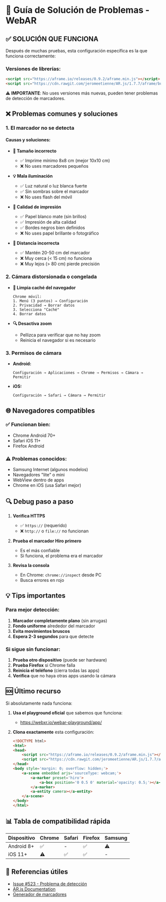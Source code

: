 # 🔧 Guía de Solución de Problemas - WebAR

## ✅ SOLUCIÓN QUE FUNCIONA

Después de muchas pruebas, esta configuración específica es la que funciona correctamente:

### Versiones de librerías:
```html
<script src="https://aframe.io/releases/0.9.2/aframe.min.js"></script>
<script src="https://cdn.rawgit.com/jeromeetienne/AR.js/1.7.7/aframe/build/aframe-ar.js"></script>
```

⚠️ **IMPORTANTE**: No uses versiones más nuevas, pueden tener problemas de detección de marcadores.

## ❌ Problemas comunes y soluciones

### 1. **El marcador no se detecta**

#### Causas y soluciones:
- **📏 Tamaño incorrecto**
  - ✅ Imprime mínimo 8x8 cm (mejor 10x10 cm)
  - ❌ No uses marcadores pequeños

- **💡 Mala iluminación**
  - ✅ Luz natural o luz blanca fuerte
  - ✅ Sin sombras sobre el marcador
  - ❌ No uses flash del móvil

- **📄 Calidad de impresión**
  - ✅ Papel blanco mate (sin brillos)
  - ✅ Impresión de alta calidad
  - ✅ Bordes negros bien definidos
  - ❌ No uses papel brillante o fotográfico

- **📱 Distancia incorrecta**
  - ✅ Mantén 20-50 cm del marcador
  - ❌ Muy cerca (< 15 cm) no funciona
  - ❌ Muy lejos (> 80 cm) pierde precisión

### 2. **Cámara distorsionada o congelada**

- **🔄 Limpia caché del navegador**
  ```
  Chrome móvil:
  1. Menú (3 puntos) → Configuración
  2. Privacidad → Borrar datos
  3. Selecciona "Caché"
  4. Borrar datos
  ```

- **🔍 Desactiva zoom**
  - Pellizca para verificar que no hay zoom
  - Reinicia el navegador si es necesario

### 3. **Permisos de cámara**

- **Android:**
  ```
  Configuración → Aplicaciones → Chrome → Permisos → Cámara → Permitir
  ```

- **iOS:**
  ```
  Configuración → Safari → Cámara → Permitir
  ```

## 🌐 Navegadores compatibles

### ✅ Funcionan bien:
- Chrome Android 70+
- Safari iOS 11+
- Firefox Android

### ⚠️ Problemas conocidos:
- Samsung Internet (algunos modelos)
- Navegadores "lite" o mini
- WebView dentro de apps
- Chrome en iOS (usa Safari mejor)

## 🔍 Debug paso a paso

1. **Verifica HTTPS**
   - ✅ `https://` (requerido)
   - ❌ `http://` o `file://` no funcionan

2. **Prueba el marcador Hiro primero**
   - Es el más confiable
   - Si funciona, el problema era el marcador

3. **Revisa la consola**
   - En Chrome: `chrome://inspect` desde PC
   - Busca errores en rojo

## 💡 Tips importantes

### Para mejor detección:
1. **Marcador completamente plano** (sin arrugas)
2. **Fondo uniforme** alrededor del marcador
3. **Evita movimientos bruscos**
4. **Espera 2-3 segundos** para que detecte

### Si sigue sin funcionar:
1. **Prueba otro dispositivo** (puede ser hardware)
2. **Prueba Firefox** si Chrome falla
3. **Reinicia el teléfono** (cierra todas las apps)
4. **Verifica** que no haya otras apps usando la cámara

## 🆘 Último recurso

Si absolutamente nada funciona:

1. **Usa el playground oficial** que sabemos que funciona:
   - https://webxr.io/webar-playground/app/

2. **Clona exactamente** esta configuración:
   ```html
   <!DOCTYPE html>
   <html>
   <head>
       <script src="https://aframe.io/releases/0.9.2/aframe.min.js"></script>
       <script src="https://cdn.rawgit.com/jeromeetienne/AR.js/1.7.7/aframe/build/aframe-ar.js"></script>
   </head>
   <body style='margin: 0; overflow: hidden;'>
       <a-scene embedded arjs='sourceType: webcam;'>
           <a-marker preset='hiro'>
               <a-box position='0 0.5 0' material='opacity: 0.5;'></a-box>
           </a-marker>
           <a-entity camera></a-entity>
       </a-scene>
   </body>
   </html>
   ```

## 📊 Tabla de compatibilidad rápida

| Dispositivo | Chrome | Safari | Firefox | Samsung |
|-------------|--------|--------|---------|---------|
| Android 8+  | ✅     | -      | ✅      | ⚠️      |
| iOS 11+     | ⚠️     | ✅     | ✅      | -       |

## 🔗 Referencias útiles

- [Issue #523 - Problema de detección](https://github.com/jeromeetienne/AR.js/issues/523)
- [AR.js Documentation](https://ar-js-org.github.io/AR.js-Docs/)
- [Generador de marcadores](https://ar-js-org.github.io/AR.js/three.js/examples/marker-training/examples/generator.html) 